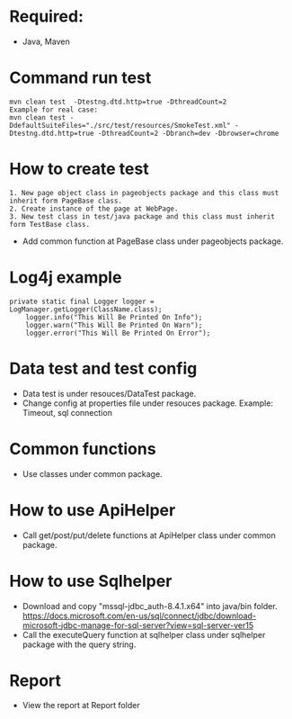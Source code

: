 # Required:
* Java, Maven
# Command run test
    mvn clean test  -Dtestng.dtd.http=true -DthreadCount=2
    Example for real case:
    mvn clean test -DdefaultSuiteFiles="./src/test/resources/SmokeTest.xml" -Dtestng.dtd.http=true -DthreadCount=2 -Dbranch=dev -Dbrowser=chrome

# How to create test

    1. New page object class in pageobjects package and this class must inherit form PageBase class.
    2. Create instance of the page at WebPage.
    3. New test class in test/java package and this class must inherit form TestBase class.
* Add common function at PageBase class under pageobjects package.

# Log4j example
    private static final Logger logger = LogManager.getLogger(ClassName.class);
        logger.info("This Will Be Printed On Info");
        logger.warn("This Will Be Printed On Warn");
        logger.error("This Will Be Printed On Error");

# Data test and test config
* Data test is under resouces/DataTest package.
* Change config at properties file under resouces package.
    Example: Timeout, sql connection
    
# Common functions
* Use classes under common package.

# How to use ApiHelper
* Call get/post/put/delete functions at ApiHelper class under common package.

# How to use Sqlhelper
* Download and copy "mssql-jdbc_auth-8.4.1.x64" into java/bin folder.
https://docs.microsoft.com/en-us/sql/connect/jdbc/download-microsoft-jdbc-manage-for-sql-server?view=sql-server-ver15
* Call the executeQuery function at sqlhelper class under sqlhelper package with the query string.

# Report
* View the report at Report folder

